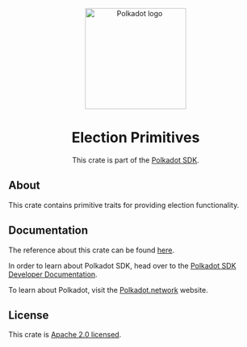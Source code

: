 <div align="center">

<img
alt="Polkadot logo" width="200"
src="https://raw.githubusercontent.com/paritytech/polkadot-sdk/rzadp/readmes/docs/images/Polkadot_Logo_Horizontal_Pink_BlackOnWhite.png">

# Election Primitives

This crate is part of the [Polkadot SDK](https://github.com/paritytech/polkadot-sdk/).

</div>

## About

This crate contains primitive traits for providing election functionality.

## Documentation

The reference about this crate can be found [here](https://paritytech.github.io/polkadot-sdk/master/frame_election_provider_support).

In order to learn about Polkadot SDK, head over to the [Polkadot SDK Developer Documentation](https://paritytech.github.io/polkadot-sdk/master/polkadot_sdk_docs/index.html).

To learn about Polkadot, visit the [Polkadot.network](https://polkadot.network/) website.

## License

This crate is [Apache 2.0 licensed](https://spdx.org/licenses/Apache-2.0.html).
